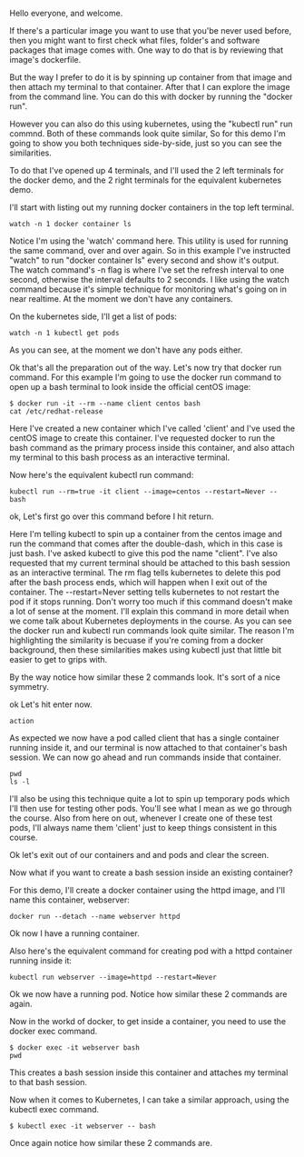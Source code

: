 Hello everyone, and welcome. 

If there's a particular image you want to use that you'be never used before, then you might want to first check what files, folder's and software packages that image comes with. One way to do that is by reviewing that image's dockerfile. 

But the way I prefer to do it is by spinning up container from that image and then attach my terminal to that container. After that I can explore the image from the command line. You can do this with docker by running the "docker run".


However you can also do this using kubernetes, using the "kubectl run" run commnd. Both of these commands look quite similar, So for this demo I'm going to show you both techniques side-by-side, just so you can see the similarities. 

To do that I've opened up 4 terminals, and I'll used the 2 left terminals for the docker demo, and the 2 right terminals for the equivalent kubernetes demo. 



I'll start with listing out my running docker containers in the top left terminal. 

```
watch -n 1 docker container ls
```


Notice I'm using the 'watch' command here. This utility is used for running the same command, over and over again. So in this example I've instructed "watch" to run "docker container ls" every second and show it's output. The watch command's -n flag is where I've set the refresh interval to one second, otherwise the interval defaults to 2 seconds.  I like using the watch command because it's simple technique for monitoring what's going on in near realtime. At the moment we don't have any containers.


On the kubernetes side, I'll get a list of pods:

```
watch -n 1 kubectl get pods
```

As you can see, at the moment we don't have any pods either. 

Ok that's all the preparation out of the way. Let's now try that docker run command. For this example I'm going to use the docker run command to open up a bash terminal to look inside the official centOS image:

```
$ docker run -it --rm --name client centos bash
cat /etc/redhat-release
```

Here I've created a new container which I've called 'client' and I've used the centOS image to create this container. I've requested docker to run the bash command as the primary process inside this container, and also attach my terminal to this bash process as an interactive terminal. 


Now here's the equivalent kubectl run command:

```
kubectl run --rm=true -it client --image=centos --restart=Never -- bash
```

ok, Let's first go over this command before I hit return. 

Here I'm telling kubectl to spin up a container from the centos image and run the command that comes after the double-dash, which in this case is just bash. I've asked kubectl to give this pod the name "client". I've also requested that my current terminal should be attached to this bash session as an interactive terminal. The rm flag tells kubernetes to delete this pod after the bash process ends, which will happen when I exit out of the container. The --restart=Never setting tells kubernetes to not restart the pod if it stops running. Don't worry too much if this command doesn't make a lot of sense at the moment. I'll explain this command in more detail when we come talk about Kubernetes deployments in the course. As you can see the docker run and kubectl run commands look quite similar. The reason I'm highlighting the similarity is becuase if you're coming from a docker background, then these similarities makes using kubectl just that little bit easier to get to grips with. 

By the way notice how similar these 2 commands look. It's sort of a nice symmetry. 


ok Let's hit enter now. 

```
action
```

As expected we now have a pod called client that has a single container running inside it, and our terminal is now attached to that container's bash session. We can now go ahead and run commands inside that container. 

```
pwd
ls -l
```


I'll also be using this technique quite a lot to spin up temporary pods which I'll then use for testing other pods. You'll see what I mean as we go through the course. Also from here on out, whenever I create one of these test pods, I'll always name them 'client' just to keep things consistent in this course. 


Ok let's exit out of our containers and and pods and clear the screen. 



Now what if you want to create a bash session inside an existing container?




For this demo, I'll create a docker container using the httpd image, and I'll name this container, webserver:

```
docker run --detach --name webserver httpd
```

Ok now I have a running container. 


Also here's the equivalent command for creating pod with a httpd container running inside it:

```
kubectl run webserver --image=httpd --restart=Never 
```

Ok we now have a running pod. Notice how similar these 2 commands are again. 



Now in the workd of docker, to get inside a container, you need to use the docker exec command. 

```
$ docker exec -it webserver bash
pwd
```

This creates a bash session inside this container and attaches my terminal to that bash session.


Now when it comes to Kubernetes, I can take a similar approach, using the kubectl exec command. 

```
$ kubectl exec -it webserver -- bash
```

Once again notice how similar these 2 commands are. 

